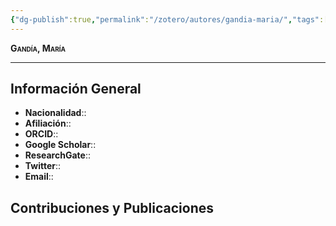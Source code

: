 ```yaml
---
{"dg-publish":true,"permalink":"/zotero/autores/gandia-maria/","tags":["#autor","#researcher"]}
---
```



<span style="font-variant:small-caps; font-weight: bold;"> Gandía, María </span>

---


## Información General

- **Nacionalidad**:: 
- **Afiliación**:: 
- **ORCID**:: 
- **Google Scholar**:: 
- **ResearchGate**:: 
- **Twitter**:: 
- **Email**::
  
## Contribuciones y Publicaciones






